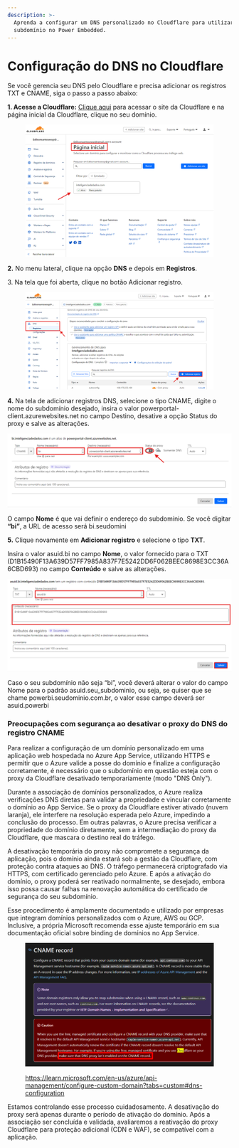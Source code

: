 ```yaml
---
description: >-
  Aprenda a configurar um DNS personalizado no Cloudflare para utilizar um
  subdomínio no Power Embedded.
---
```


# Configuração do DNS no Cloudflare

Se você gerencia seu DNS pelo Cloudflare e precisa adicionar os registros TXT e CNAME, siga o passo a passo abaixo:

&#x20;**1. Acesse a Cloudflare:** [Clique aqui](https://dash.cloudflare.com/) para acessar o site da Cloudflare e na página inicial da Cloudflare, clique no seu domínio.

<figure><img src="../../.gitbook/assets/Captura-de-tela-2024-08-06-154420.png" alt=""><figcaption></figcaption></figure>

&#x20;

**2.** No menu lateral, clique na opção **DNS** e depois em **Registros**.

3\. Na tela que foi aberta, clique no botão Adicionar registro.

<figure><img src="../../.gitbook/assets/Captura-de-tela-2024-08-06-160522.png" alt=""><figcaption></figcaption></figure>

&#x20;

**4.** Na tela de adicionar registros DNS, selecione o tipo CNAME, digite o nome do subdomínio desejado, insira o valor powerportal-client.azurewebsites.net no campo Destino, desative a opção Status do proxy e salve as alterações.

![](../../.gitbook/assets/cname.png)

O campo **Nome** é que vai definir o endereço do subdomínio. Se você digitar **“bi”**, a URL de acesso será bi.seudomini

**5.** Clique novamente em **Adicionar registro** e selecione o tipo **TXT**.&#x20;

Insira o valor asuid.bi no campo **Nome**, o valor fornecido para o TXT (D1B15490F13A639D57FF7985A837F7E5242DD6F062BEEC8698E3CC36A6CBD693) no campo **Conteúdo** e salve as alterações.

![](../../.gitbook/assets/Captura-de-tela-2024-08-06-155442.png)

Caso o seu subdomínio não seja “bi”, você deverá alterar o valor do campo Nome para o padrão asuid.seu\_subdominio, ou seja, se quiser que se chame powerbi.seudominio.com.br, o valor esse campo deverá ser asuid.powerbi



### Preocupações com segurança ao desativar o proxy do DNS do registro CNAME

Para realizar a configuração de um domínio personalizado em uma aplicação web hospedada no Azure App Service, utilizando HTTPS e permitir que o Azure valide a posse do domínio e finalize a configuração corretamente, é necessário que o subdomínio em questão esteja com o proxy da Cloudflare desativado temporariamente (modo "DNS Only").

Durante a associação de domínios personalizados, o Azure realiza verificações DNS diretas para validar a propriedade e vincular corretamente o domínio ao App Service. Se o proxy da Cloudflare estiver ativado (nuvem laranja), ele interfere na resolução esperada pelo Azure, impedindo a conclusão do processo. Em outras palavras, o Azure precisa verificar a propriedade do domínio diretamente, sem a intermediação do proxy da Cloudflare, que mascara o destino real do tráfego.

A desativação temporária do proxy não compromete a segurança da aplicação, pois o domínio ainda estará sob a gestão da Cloudflare, com proteção contra ataques ao DNS. O tráfego permanecerá criptografado via HTTPS, com certificado gerenciado pelo Azure. E após a ativação do domínio, o proxy poderá ser reativado normalmente, se desejado, embora isso possa causar falhas na renovação automática do certificado de segurança do seu subdomínio.

Esse procedimento é amplamente documentado e utilizado por empresas que integram domínios personalizados com o Azure, AWS ou GCP. Inclusive, a própria Microsoft recomenda esse ajuste temporário em sua documentação oficial sobre binding de domínios no App Service.

<figure><img src="../../.gitbook/assets/image (442).png" alt=""><figcaption><p><a href="https://learn.microsoft.com/en-us/azure/api-management/configure-custom-domain?tabs=custom#dns-configuration">https://learn.microsoft.com/en-us/azure/api-management/configure-custom-domain?tabs=custom#dns-configuration</a></p></figcaption></figure>

Estamos controlando esse processo cuidadosamente. A desativação do proxy será apenas durante o período de ativação do domínio. Após a associação ser concluída e validada, avaliaremos a reativação do proxy Cloudflare para proteção adicional (CDN e WAF), se compatível com a aplicação.
